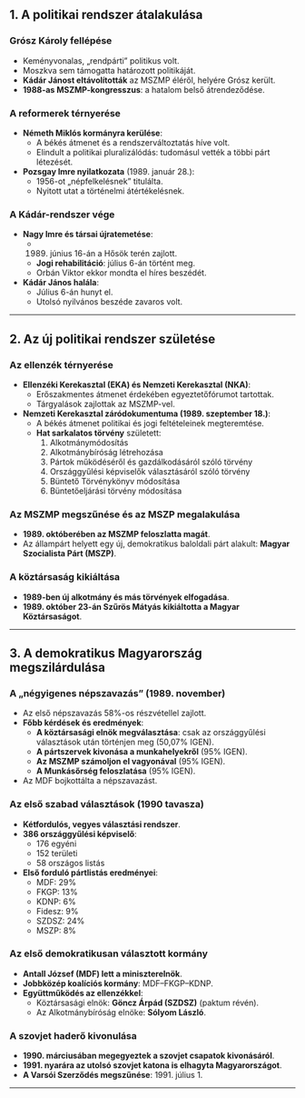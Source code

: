 ## 1. A politikai rendszer átalakulása

### Grósz Károly fellépése
- Keményvonalas, „rendpárti” politikus volt.
- Moszkva sem támogatta határozott politikáját.
- **Kádár Jánost eltávolították** az MSZMP éléről, helyére Grósz került.
- **1988-as MSZMP-kongresszus**: a hatalom belső átrendeződése.

### A reformerek térnyerése
- **Németh Miklós kormányra kerülése**:
  - A békés átmenet és a rendszerváltoztatás híve volt.
  - Elindult a politikai pluralizálódás: tudomásul vették a többi párt létezését.
- **Pozsgay Imre nyilatkozata** (1989. január 28.):
  - 1956-ot „népfelkelésnek” titulálta.
  - Nyitott utat a történelmi átértékelésnek.
  
### A Kádár-rendszer vége
- **Nagy Imre és társai újratemetése**:
  - 1989. június 16-án a Hősök terén zajlott.
  - **Jogi rehabilitáció**: július 6-án történt meg.
  - Orbán Viktor ekkor mondta el híres beszédét.
- **Kádár János halála**:
  - Július 6-án hunyt el.
  - Utolsó nyilvános beszéde zavaros volt.

---

## 2. Az új politikai rendszer születése

### Az ellenzék térnyerése
- **Ellenzéki Kerekasztal (EKA) és Nemzeti Kerekasztal (NKA)**:
  - Erőszakmentes átmenet érdekében egyeztetőfórumot tartottak.
  - Tárgyalások zajlottak az MSZMP-vel.
- **Nemzeti Kerekasztal záródokumentuma (1989. szeptember 18.)**:
  - A békés átmenet politikai és jogi feltételeinek megteremtése.
  - **Hat sarkalatos törvény** született:
    1. Alkotmánymódosítás
    2. Alkotmánybíróság létrehozása
    3. Pártok működéséről és gazdálkodásáról szóló törvény
    4. Országgyűlési képviselők választásáról szóló törvény
    5. Büntető Törvénykönyv módosítása
    6. Büntetőeljárási törvény módosítása

### Az MSZMP megszűnése és az MSZP megalakulása
- **1989. októberében az MSZMP feloszlatta magát**.
- Az állampárt helyett egy új, demokratikus baloldali párt alakult: **Magyar Szocialista Párt (MSZP)**.

### A köztársaság kikiáltása
- **1989-ben új alkotmány és más törvények elfogadása**.
- **1989. október 23-án Szűrös Mátyás kikiáltotta a Magyar Köztársaságot**.

---

## 3. A demokratikus Magyarország megszilárdulása

### A „négyigenes népszavazás” (1989. november)
- Az első népszavazás 58%-os részvétellel zajlott.
- **Főbb kérdések és eredmények**:
  - **A köztársasági elnök megválasztása**: csak az országgyűlési választások után történjen meg (50,07% IGEN).
  - **A pártszervek kivonása a munkahelyekről** (95% IGEN).
  - **Az MSZMP számoljon el vagyonával** (95% IGEN).
  - **A Munkásőrség feloszlatása** (95% IGEN).
- Az MDF bojkottálta a népszavazást.

### Az első szabad választások (1990 tavasza)
- **Kétfordulós, vegyes választási rendszer**.
- **386 országgyűlési képviselő**:
  - 176 egyéni
  - 152 területi
  - 58 országos listás
- **Első forduló pártlistás eredményei**:
  - MDF: 29%
  - FKGP: 13%
  - KDNP: 6%
  - Fidesz: 9%
  - SZDSZ: 24%
  - MSZP: 8%

### Az első demokratikusan választott kormány
- **Antall József (MDF) lett a miniszterelnök**.
- **Jobbközép koalíciós kormány**: MDF–FKGP–KDNP.
- **Együttműködés az ellenzékkel**:
  - Köztársasági elnök: **Göncz Árpád (SZDSZ)** (paktum révén).
  - Az Alkotmánybíróság elnöke: **Sólyom László**.

### A szovjet haderő kivonulása
- **1990. márciusában megegyeztek a szovjet csapatok kivonásáról**.
- **1991. nyarára az utolsó szovjet katona is elhagyta Magyarországot**.
- **A Varsói Szerződés megszűnése**: 1991. július 1.

---